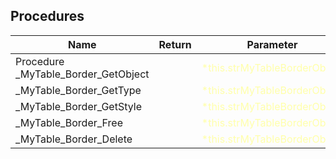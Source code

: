 ## Procedures

|Name|Return|Parameter|Comment|
| --- | --- | --- | --- |
|﻿Procedure \_MyTable\_Border\_GetObject||<span style="color:#FFFFAA">*this.strMyTableBorderObject</span>||
|\_MyTable\_Border\_GetType||<span style="color:#FFFFAA">*this.strMyTableBorderObject</span>||
|\_MyTable\_Border\_GetStyle||<span style="color:#FFFFAA">*this.strMyTableBorderObject</span>||
|\_MyTable\_Border\_Free||<span style="color:#FFFFAA">*this.strMyTableBorderObject</span>||
|\_MyTable\_Border\_Delete||<span style="color:#FFFFAA">*this.strMyTableBorderObject</span>||


